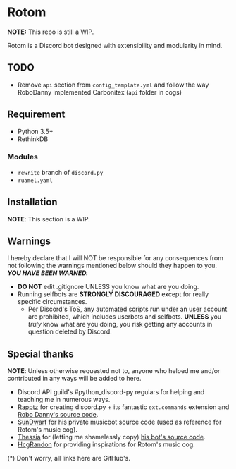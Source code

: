 # Rotom
**NOTE:** This repo is still a WIP.

Rotom is a Discord bot designed with extensibility and modularity in mind.

## TODO

- Remove `api` section from `config_template.yml` and follow the way RoboDanny implemented Carbonitex (`api` folder in cogs)

## Requirement

- Python 3.5+
- RethinkDB

### Modules

- `rewrite` branch of `discord.py`
- `ruamel.yaml`

## Installation

**NOTE**: This section is a WIP.

## Warnings

I hereby declare that I will NOT be responsible for any consequences from not following the warnings mentioned below should they happen to you. ***YOU HAVE BEEN WARNED.***

- **DO NOT** edit .gitignore UNLESS you know what are you doing.
- Running selfbots are **STRONGLY DISCOURAGED** except for really specific circumstances.
  - Per Discord's ToS, any automated scripts run under an user account are prohibited, which includes userbots and selfbots. **UNLESS** you *truly* know what are you doing, you risk getting any accounts in question deleted by Discord.

## Special thanks

**NOTE**: Unless otherwise requested not to, anyone who helped me and/or contributed in any ways will be added to here.

- Discord API guild's #python_discord-py regulars for helping and teaching me in numerous ways.
- [Rapptz](https://github.com/Rapptz) for creating discord.py + its fantastic `ext.commands` extension and [Robo Danny's source code](https://github.com/Rapptz/RoboDanny).
- [SunDwarf](https://github.com/SunDwarf) for his private musicbot source code (used as reference for Rotom's music cog).
- [Thessia](https://github.com/Thessia) for (letting me shamelessly copy) [his bot's source code](https://github.com/Thessia/Liara).
- [HcgRandon](https://github.com/hcgrandon) for providing inspirations for Rotom's music cog.

(*) Don't worry, all links here are GitHub's.
